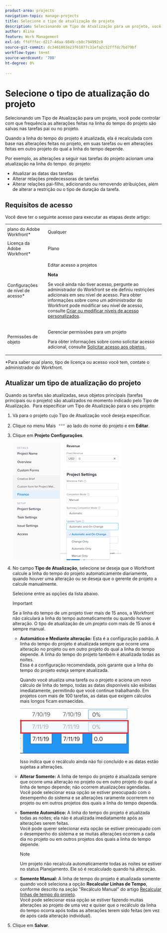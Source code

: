 ```yaml
---
product-area: projects
navigation-topic: manage-projects
title: Selecione o tipo de atualização do projeto
description: Selecionando um Tipo de Atualização para um projeto, você pode controlar com que frequência as alterações feitas na linha do tempo do projeto são salvas nas tarefas pai ou no projeto.
author: Alina
feature: Work Management
exl-id: ffdfffec-d217-4daa-9849-cb0c794992c0
source-git-commit: dc3461803e23f61877c31efa2c52fffdc7bd79bf
workflow-type: tm+mt
source-wordcount: '708'
ht-degree: 0%

---
```


# Selecione o tipo de atualização do projeto

Selecionando um Tipo de Atualização para um projeto, você pode controlar com que frequência as alterações feitas na linha do tempo do projeto são salvas nas tarefas pai ou no projeto.

Quando a linha do tempo do projeto é atualizada, ela é recalculada com base nas alterações feitas no projeto, em suas tarefas ou em alterações feitas em outro projeto do qual a linha do tempo depende.

Por exemplo, as alterações a seguir nas tarefas do projeto acionam uma atualização na linha do tempo  do projeto:

* Atualizar as datas das tarefas
* Alterar relações predecessoras de tarefas
* Alterar relações pai-filho, adicionando ou removendo atribuições, além de alterar a restrição ou o tipo de duração da tarefa.

## Requisitos de acesso

<!-- drafted for P&P:

<table style="table-layout:auto"> 
 <col> 
 <col> 
 <tbody> 
  <tr> 
   <td role="rowheader">Adobe Workfront plan*</td> 
   <td> <p>Any </p> </td> 
  </tr> 
  <tr> 
   <td role="rowheader">Adobe Workfront license*</td> 
   <td> <p>Current license: Standard</p> 
   Or
   <p>Legacy license: Plan </p> </td> 
  </tr> 
  <tr> 
   <td role="rowheader">Access level configurations*</td> 
   <td> <p>Edit access to Projects</p> <p><b>NOTE</b>
   
   If you still don't have access, ask your Workfront administrator if they set additional restrictions in your access level. For information on how a Workfront administrator can modify your access level, see <a href="../../../administration-and-setup/add-users/configure-and-grant-access/create-modify-access-levels.md" class="MCXref xref">Create or modify custom access levels</a>.</p> </td> 
  </tr> 
  <tr> 
   <td role="rowheader">Object permissions</td> 
   <td> <p>Manage permissions to a project</p> <p>For information on requesting additional access, see <a href="../../../workfront-basics/grant-and-request-access-to-objects/request-access.md" class="MCXref xref">Request access to objects </a>.</p> </td> 
  </tr> 
 </tbody> 
</table>
-->

Você deve ter o seguinte acesso para executar as etapas deste artigo:

<table style="table-layout:auto"> 
 <col> 
 <col> 
 <tbody> 
  <tr> 
   <td role="rowheader">plano do Adobe Workfront*</td> 
   <td> <p>Qualquer </p> </td> 
  </tr> 
  <tr> 
   <td role="rowheader">Licença da Adobe Workfront*</td> 
   <td> <p>Plano </p> </td> 
  </tr> 
  <tr> 
   <td role="rowheader">Configurações de nível de acesso*</td> 
   <td> <p>Editar acesso a projetos</p> <p><b>Nota</b>

Se você ainda não tiver acesso, pergunte ao administrador do Workfront se ele definiu restrições adicionais em seu nível de acesso. Para obter informações sobre como um administrador do Workfront pode modificar seu nível de acesso, consulte <a href="../../../administration-and-setup/add-users/configure-and-grant-access/create-modify-access-levels.md" class="MCXref xref">Criar ou modificar níveis de acesso personalizados</a>.</p> </td>
</tr> 
  <tr> 
   <td role="rowheader">Permissões de objeto</td> 
   <td> <p>Gerenciar permissões para um projeto</p> <p>Para obter informações sobre como solicitar acesso adicional, consulte <a href="../../../workfront-basics/grant-and-request-access-to-objects/request-access.md" class="MCXref xref">Solicitar acesso aos objetos </a>.</p> </td> 
  </tr> 
 </tbody> 
</table>

&#42;Para saber qual plano, tipo de licença ou acesso você tem, contate o administrador do Workfront.

## Atualizar um tipo de atualização do projeto

Quando as tarefas são atualizadas, seus objetos principais (tarefas principais ou o projeto) são atualizados no momento indicado pelo Tipo de Atualização.  Para especificar um Tipo de Atualização para o seu projeto:

1. Vá para o projeto cujo Tipo de Atualização você deseja especificar.
1. Clique no menu Mais ![](assets/more-icon.png) ao lado do nome do projeto e em **Editar**.

1. Clique em **Projeto** **Configurações**.

   ![](assets/update-type-field-on-project-edit-box-nwe-350x378.png)

1. No campo **Tipo de Atualização**, selecione se deseja que o Workfront calcule a linha do tempo do projeto automaticamente diariamente, quando houver uma alteração ou se deseja que o gerente de projeto a calcule manualmente.

   Selecione entre as opções da lista abaixo. 

   >[!IMPORTANT]
   >
   >Se a linha do tempo de um projeto tiver mais de 15 anos, a Workfront não calculará a linha do tempo automaticamente ou quando houver alteração. O tipo de atualização de um projeto com mais de 15 anos é sempre manual.

   * **Automático e Mediante alteração:** Esta é a configuração padrão. A linha do tempo do projeto é atualizada sempre que ocorre uma alteração no projeto ou em outro projeto do qual a linha do tempo depende. A linha do tempo do projeto também é atualizada todas as noites. \
     Essa é a configuração recomendada, pois garante que a linha do tempo do projeto esteja sempre atualizada.

     Quando você atualiza uma tarefa ou o projeto e aciona um novo cálculo de linha do tempo, todas as datas disponíveis são exibidas imediatamente, permitindo que você continue trabalhando. Em projetos com mais de 100 tarefas, as datas que exigem cálculos mais longos ficam esmaecidas.

     ![](assets/dates-dimmed-when-insline-editing-350x146.png)

     Isso indica que o recálculo ainda não foi concluído e as datas estão sujeitas a alterações.

   * **Alterar Somente:** A linha de tempo do projeto é atualizada sempre que ocorre uma alteração no projeto ou em outro projeto do qual a linha de tempo depende; não ocorrem atualizações agendadas.\
     Você pode selecionar essa opção se estiver preocupado com o desempenho do sistema e se alterações raramente ocorrerem no projeto ou em outros projetos dos quais a linha do tempo dependa.

   * **Somente Automático:** A linha do tempo do projeto é atualizada todas as noites; ela não é atualizada imediatamente após as alterações serem feitas.\
     Você pode querer selecionar esta opção se estiver preocupado com o desempenho do sistema e se muitas alterações ocorrem a cada dia no projeto ou em outros projetos dos quais a linha do tempo depende.

     >[!NOTE]
     >
     >Um projeto não recalcula automaticamente todas as noites se estiver no status Planejamento. Ele só é recalculado quando há alteração.

   * **Somente Manual:** A linha de tempo do projeto é atualizada somente quando você seleciona a opção **Recalcular Linhas de Tempo**, conforme descrito na seção &quot;Recálculo Manual&quot; do artigo [Recalcular linhas de tempo do projeto](../../../manage-work/projects/manage-projects/recalculate-project-timeline.md).\
     Você pode selecionar essa opção se estiver fazendo muitas alterações ao projeto de uma vez e quiser que o recálculo da linha do tempo ocorra após todas as alterações terem sido feitas (em vez de após cada alteração individual).

1. Clique em **Salvar**.
